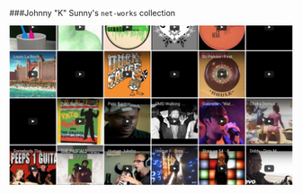 ###Johnny "K" Sunny's `net-works` collection 


![collection](https://github.com/msroot/net-works-collection/blob/master/image.png)